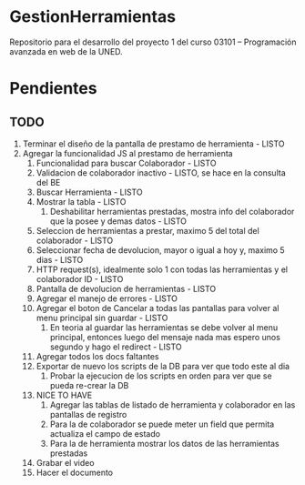 # GestionHerramientas

Repositorio para el desarrollo del proyecto 1 del curso 03101 – Programación avanzada en web de la UNED.

# Pendientes

## TODO

1. Terminar el diseño de la pantalla de prestamo de herramienta - LISTO
2. Agregar la funcionalidad JS al prestamo de herramienta
   1. Funcionalidad para buscar Colaborador - LISTO
   2. Validacion de colaborador inactivo - LISTO, se hace en la consulta del BE
   3. Buscar Herramienta - LISTO
   4. Mostrar la tabla - LISTO
      1. Deshabilitar herramientas prestadas, mostra info del colaborador que la posee y demas datos - LISTO
   5. Seleccion de herramientas a prestar, maximo 5 del total del colaborador - LISTO
   6. Seleccionar fecha de devolucion, mayor o igual a hoy y, maximo 5 dias - LISTO
   7. HTTP request(s), idealmente solo 1 con todas las herramientas y el colaborador ID - LISTO
   8. Pantalla de devolucion de herramientas - LISTO
   9. Agregar el manejo de errores - LISTO
   10. Agregar el boton de Cancelar a todas las pantallas para volver al menu principal sin guardar - LISTO
       1. En teoria al guardar las herramientas se debe volver al menu principal, entonces luego del mensaje nada mas espero unos segundo y hago el redirect - LISTO
   12. Agregar todos los docs faltantes
   13. Exportar de nuevo los scripts de la DB para ver que todo este al dia
       1.  Probar la ejecucion de los scripts en orden para ver que se pueda re-crear la DB
   14. NICE TO HAVE
       1. Agregar las tablas de listado de herramienta y colaborador en las pantallas de registro
       2. Para la de colaborador se puede meter un field que permita actualiza el campo de estado
       3. Para la de herramienta mostrar los datos de las herramientas prestadas
   15. Grabar el video
   16. Hacer el documento
